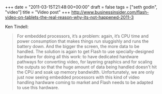 +++
date = "2011-03-15T21:48:00+00:00"
draft = false
tags = ["seth godin", "video"]
title = "Video post"
+++
http://www.businessinsider.com/flash-video-on-tablets-the-real-reason-why-its-not-happened-2011-3



Ken Tindell:

> For embedded processors, it’s a problem: again, it’s CPU time and power consumption that makes things run sluggishly and runs the battery down. And the bigger the screen, the more data to be handled. The solution is again to get Flash to use specially-designed hardware for doing all this work: to have dedicated hardware pathways for converting video, for layering graphics and for scaling the outputs so that the huge amount of data being handled doesn't hit the CPU and soak up memory bandwidth. Unfortunately, we are only just now seeing embedded processors with this kind of video handling hardware coming to market and Flash needs to be adapted to use this hardware.
